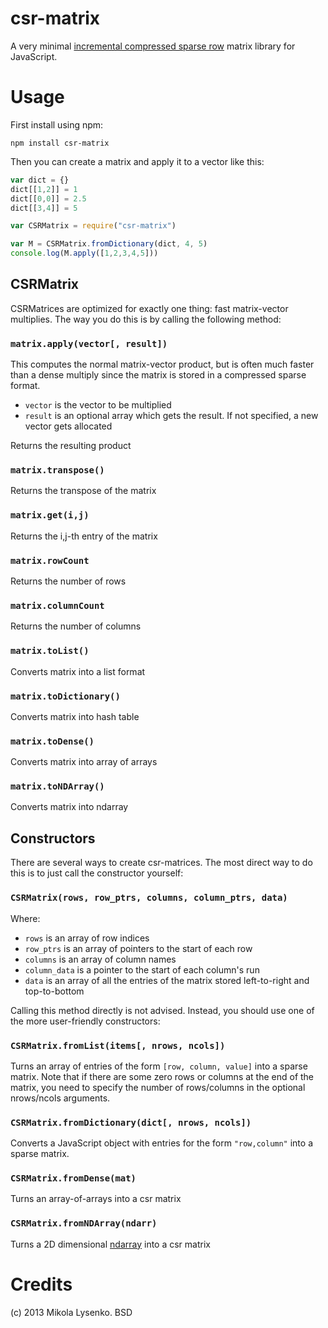 csr-matrix
===========
A very minimal [incremental compressed sparse row](http://en.wikipedia.org/wiki/Sparse_matrix#Compressed_sparse_row_.28CSR_or_CRS.29) matrix library for JavaScript.

Usage
=====
First install using npm:

    npm install csr-matrix

Then you can create a matrix and apply it to a vector like this:

```javascript
var dict = {}
dict[[1,2]] = 1
dict[[0,0]] = 2.5
dict[[3,4]] = 5

var CSRMatrix = require("csr-matrix")

var M = CSRMatrix.fromDictionary(dict, 4, 5)
console.log(M.apply([1,2,3,4,5]))
```

## CSRMatrix
CSRMatrices are optimized for exactly one thing:  fast matrix-vector multiplies.  The way you do this is by calling the following method:

### `matrix.apply(vector[, result])`
This computes the normal matrix-vector product, but is often much faster than a dense multiply since the matrix is stored in a compressed sparse format.

* `vector` is the vector to be multiplied
* `result` is an optional array which gets the result.  If not specified, a new vector gets allocated

Returns the resulting product

### `matrix.transpose()`
Returns the transpose of the matrix

### `matrix.get(i,j)`
Returns the i,j-th entry of the matrix

### `matrix.rowCount`
Returns the number of rows

### `matrix.columnCount`
Returns the number of columns

### `matrix.toList()`
Converts matrix into a list format

### `matrix.toDictionary()`
Converts matrix into hash table

### `matrix.toDense()`
Converts matrix into array of arrays

### `matrix.toNDArray()`
Converts matrix into ndarray

## Constructors
There are several ways to create csr-matrices.  The most direct way to do this is to just call the constructor yourself:

### `CSRMatrix(rows, row_ptrs, columns, column_ptrs, data)`
Where:

* `rows` is an array of row indices
* `row_ptrs` is an array of pointers to the start of each row
* `columns` is an array of column names
* `column_data` is a pointer to the start of each column's run
* `data` is an array of all the entries of the matrix stored left-to-right and top-to-bottom

Calling this method directly is not advised.  Instead, you should use one of the more user-friendly constructors:

### `CSRMatrix.fromList(items[, nrows, ncols])`
Turns an array of entries of the form `[row, column, value]` into a sparse matrix.  Note that if there are some zero rows or columns at the end of the matrix, you need to specify the number of rows/columns in the optional nrows/ncols arguments.

### `CSRMatrix.fromDictionary(dict[, nrows, ncols])`
Converts a JavaScript object with entries for the form `"row,column"` into a sparse matrix.

### `CSRMatrix.fromDense(mat)`
Turns an array-of-arrays into a csr matrix

### `CSRMatrix.fromNDArray(ndarr)`
Turns a 2D dimensional [ndarray](https://github.com/mikolalysenko/ndarray) into a csr matrix

Credits
=======
(c) 2013 Mikola Lysenko. BSD
